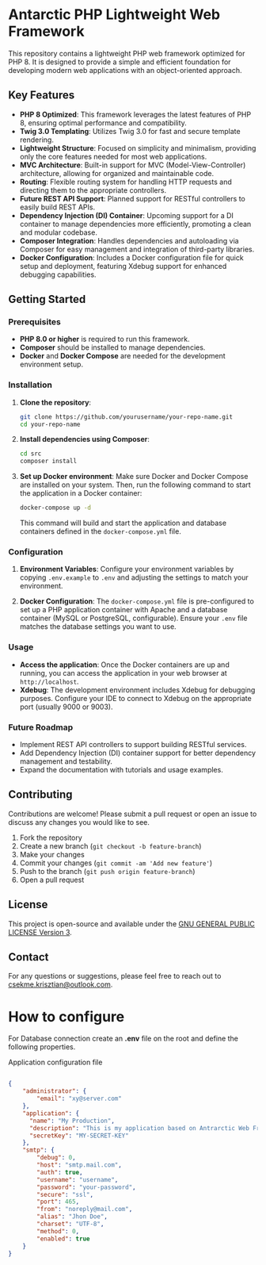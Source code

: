 # Antarctic PHP Lightweight Web Framework

This repository contains a lightweight PHP web framework optimized for PHP 8. It is designed to provide a simple and efficient foundation for developing modern web applications with an object-oriented approach.

## Key Features

- **PHP 8 Optimized**: This framework leverages the latest features of PHP 8, ensuring optimal performance and compatibility.
- **Twig 3.0 Templating**: Utilizes Twig 3.0 for fast and secure template rendering.
- **Lightweight Structure**: Focused on simplicity and minimalism, providing only the core features needed for most web applications.
- **MVC Architecture**: Built-in support for MVC (Model-View-Controller) architecture, allowing for organized and maintainable code.
- **Routing**: Flexible routing system for handling HTTP requests and directing them to the appropriate controllers.
- **Future REST API Support**: Planned support for RESTful controllers to easily build REST APIs.
- **Dependency Injection (DI) Container**: Upcoming support for a DI container to manage dependencies more efficiently, promoting a clean and modular codebase.
- **Composer Integration**: Handles dependencies and autoloading via Composer for easy management and integration of third-party libraries.
- **Docker Configuration**: Includes a Docker configuration file for quick setup and deployment, featuring Xdebug support for enhanced debugging capabilities.

## Getting Started

### Prerequisites

- **PHP 8.0 or higher** is required to run this framework.
- **Composer** should be installed to manage dependencies.
- **Docker** and **Docker Compose** are needed for the development environment setup.

### Installation

1. **Clone the repository**:
   ```bash
   git clone https://github.com/yourusername/your-repo-name.git
   cd your-repo-name
   ```

2. **Install dependencies using Composer**:
   ```bash
   cd src 
   composer install
   ```

3. **Set up Docker environment**:
   Make sure Docker and Docker Compose are installed on your system. Then, run the following command to start the application in a Docker container:
   ```bash
   docker-compose up -d
   ```

   This command will build and start the application and database containers defined in the `docker-compose.yml` file.

### Configuration

1. **Environment Variables**:
   Configure your environment variables by copying `.env.example` to `.env` and adjusting the settings to match your environment.

2. **Docker Configuration**:
   The `docker-compose.yml` file is pre-configured to set up a PHP application container with Apache and a database container (MySQL or PostgreSQL, configurable). Ensure your `.env` file matches the database settings you want to use.

### Usage

- **Access the application**: Once the Docker containers are up and running, you can access the application in your web browser at `http://localhost`.
- **Xdebug**: The development environment includes Xdebug for debugging purposes. Configure your IDE to connect to Xdebug on the appropriate port (usually 9000 or 9003).

### Future Roadmap

- Implement REST API controllers to support building RESTful services.
- Add Dependency Injection (DI) container support for better dependency management and testability.
- Expand the documentation with tutorials and usage examples.

## Contributing

Contributions are welcome! Please submit a pull request or open an issue to discuss any changes you would like to see.

1. Fork the repository
2. Create a new branch (`git checkout -b feature-branch`)
3. Make your changes
4. Commit your changes (`git commit -am 'Add new feature'`)
5. Push to the branch (`git push origin feature-branch`)
6. Open a pull request

## License

This project is open-source and available under the [GNU GENERAL PUBLIC LICENSE Version 3](LICENSE).

## Contact

For any questions or suggestions, please feel free to reach out to [csekme.krisztian@outlook.com](mailto:csekme.krisztian@outlook.com).


# How to configure

For Database connection create an **.env** file on the root and define the following properties.

Application configuration file

```json

{
    "administrator": {
        "email": "xy@server.com"
    },
    "application": {
      "name": "My Production",
      "description": "This is my application based on Antrarctic Web Framework",
      "secretKey": "MY-SECRET-KEY"
    },
    "smtp": {
        "debug": 0,
        "host": "smtp.mail.com",
        "auth": true,
        "username": "username",
        "password": "your-password",
        "secure": "ssl",
        "port": 465,
        "from": "noreply@mail.com",
        "alias": "Jhon Doe",
        "charset": "UTF-8",
        "method": 0,
        "enabled": true
    }
}

```
